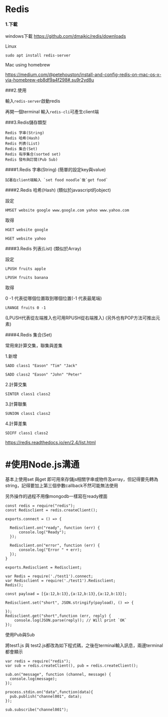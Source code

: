 # Redis

#### 1.下載

windows下載
https://github.com/dmajkic/redis/downloads

Linux
```
sudo apt install redis-server
```

Mac using homebrew

https://medium.com/@petehouston/install-and-config-redis-on-mac-os-x-via-homebrew-eb8df9a4f298#.su9r2yd8u


###2.使用

輸入`redis-server`啟動redis

再開一個terminal 輸入`redis-cli`可產生client端

###3.Redis儲存類型

```
Redis 字串(String)
Redis 哈希(Hash)
Redis 列表(List)
Redis 集合(Set)
Redis 有序集合(sorted set)
Redis 發布與訂閱(Pub Sub)

```
####1.Redis 字串(String)
(簡單的設定key與value)

```
試著在client端輸入 `set food noodle`後`get food`
```

####2.Redis 哈希(Hash)
(類似於javascript的object)

設定
```
HMSET website google www.google.com yahoo www.yahoo.com
```

取得

```
HGET website google

HGET website yahoo
```

####3.Redis 列表(List)
(類似於Array)

設定

```
LPUSH fruits apple

LPUSH fruits banana
```


取得

0 -1 代表從哪個位置取到哪個位置(-1 代表最尾端)
```
LRANGE fruits 0 -1
```

(LPUSH代表從左端推入也可用RPUSH從右端推入)
(另外也有POP方法可推出元素)

####4.Redis 集合(Set)

常用來計算交集，聯集與差集

1.新增

```
SADD class1 "Eason" "Tim" "Jack"

SADD class2 "Eason" "John" "Peter"
```

2.計算交集

```
SINTER class1 class2
```

3.計算聯集

```
SUNION class1 class2

```

4.計算差集

```
SDIFF class1 class2

```


https://redis.readthedocs.io/en/2.4/list.html

# #使用Node.js溝通

基本上使用set 與get 即可用來存儲js相關字串或物件及array，但記得要先轉為string，記得要加上第三個參數callback不然可能無法使用

另外操作的過程不用像mongodb一樣寫在ready裡面

```
const redis = require("redis");
const Redisclient = redis.createClient();

exports.connect = () => {

  Redisclient.on("ready", function (err) {
      console.log("Ready");
  });

  Redisclient.on("error", function (err) {
      console.log("Error " + err);
  });
}

exports.Redisclient = Redisclient;
```

```
var Redis = require('./test1').connect;
var Redisclient = require('./test1').Redisclient;
Redis();

const payload = [{a:12,b:13},{a:12,b:13},{a:12,b:13}];

Redisclient.set("short", JSON.stringify(payload), () => {

});
Redisclient.get("short",function (err, reply) {
    console.log(JSON.parse(reply)); // Will print `OK`
});

```

使用Pub與Sub

將test1.js 與 test2.js都改為如下程式碼，之後在terminal輸入訊息，兩邊terminal都會顯示


```
var redis = require("redis");
var sub = redis.createClient(), pub = redis.createClient();

sub.on("message", function (channel, message) {
  console.log(message);
});

process.stdin.on("data",function(data){
  pub.publish("channel001", data);
});

sub.subscribe("channel001");

```
